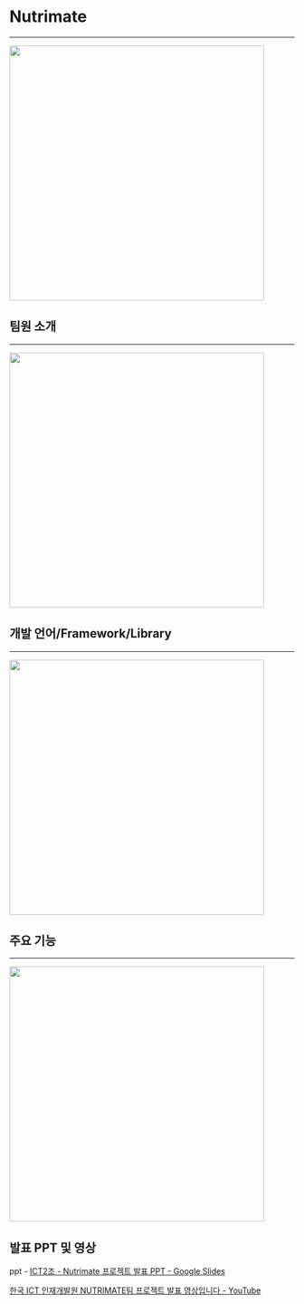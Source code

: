 # Nutrimate

---

<img title="" src="https://github.com/ICT-team-2/nutrimate-frontend/assets/68010205/4b1f5227-7ced-49c0-b0c1-971340b543a8" alt="" width="450">

## 팀원 소개

---

<img src="https://github.com/ICT-team-2/nutrimate-frontend/assets/68010205/2caad3b0-f639-4909-b368-680f47701016" title="" alt="" width="450">


## 개발 언어/Framework/Library

---

<img src="https://github.com/ICT-team-2/nutrimate-frontend/assets/68010205/f6dab2d0-0d3a-4084-8f97-2206f33ef980" title="" alt="" width="450">

## 주요 기능

---

<img src="https://github.com/ICT-team-2/nutrimate-frontend/assets/68010205/e604902b-fac7-406e-8e45-fa21e891a06c" title="" alt="" width="450">

## 발표 PPT 및 영상

ppt - [ICT2조 - Nutrimate 프로젝트 발표 PPT - Google Slides](https://docs.google.com/presentation/d/1_INotEFLFOA10rEYaUU959mapUc27RCaYhHVxHSZfq4/edit?usp=sharing)

[한국 ICT 인재개발원 NUTRIMATE팀 프로젝트 발표 영상입니다 - YouTube](https://youtu.be/9v_CzsQ41Hw)
